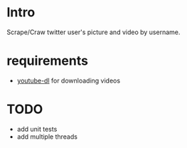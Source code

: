 # Intro

Scrape/Craw twitter user's picture and video by username.

# requirements

* [youtube-dl](https://github.com/ytdl-org/youtube-dl/) for downloading videos

# TODO

* add unit tests
* add multiple threads
